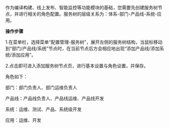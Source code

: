 作为编译构建、线上发布、智能监控等功能模块的基础，您需要先创建服务树节点，并进行相关的角色配置。服务树的层级关系为：体系-部门-产品线-系统-应用。

**操作步骤**

1.在菜单栏，选择菜单“配置管理-服务树”，展开左侧的服务树结构，当鼠标移动到“部门/产品线/系统”节点时，在当前节点后方会相应地出现“添加产品线/添加系统/添加应用”。

2.点击即可进入添加服务树节点页，进行基本设置与角色设置，并保存。

角色如下：

部门：部门负责人、部门运维负责人

产品线：产品线负责人、产品线运维、产品线开发

系统：运维、测试、产品、系统级开发

应用：运维、开发
